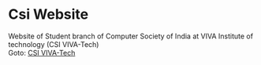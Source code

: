 # Csi Website
Website of Student branch of Computer Society of India at VIVA Institute of technology (CSI VIVA-Tech)
<br>
Goto: [CSI VIVA-Tech](https://csi-vivatech.github.io/info/)
